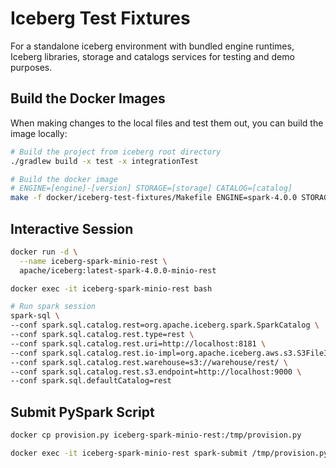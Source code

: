 <!--
  - Licensed to the Apache Software Foundation (ASF) under one
  - or more contributor license agreements.  See the NOTICE file
  - distributed with this work for additional information
  - regarding copyright ownership.  The ASF licenses this file
  - to you under the Apache License, Version 2.0 (the
  - "License"); you may not use this file except in compliance
  - with the License.  You may obtain a copy of the License at
  -
  -   http://www.apache.org/licenses/LICENSE-2.0
  -
  - Unless required by applicable law or agreed to in writing,
  - software distributed under the License is distributed on an
  - "AS IS" BASIS, WITHOUT WARRANTIES OR CONDITIONS OF ANY
  - KIND, either express or implied.  See the License for the
  - specific language governing permissions and limitations
  - under the License.
  -->

# Iceberg Test Fixtures

For a standalone iceberg environment with bundled engine runtimes, Iceberg libraries, storage and catalogs services for
testing and demo purposes.

## Build the Docker Images

When making changes to the local files and test them out, you can build the image locally:

```bash
# Build the project from iceberg root directory
./gradlew build -x test -x integrationTest

# Build the docker image
# ENGINE=[engine]-[version] STORAGE=[storage] CATALOG=[catalog]
make -f docker/iceberg-test-fixtures/Makefile ENGINE=spark-4.0.0 STORAGE=minio CATALOG=rest iceberg-engine-storage-catalog
```

## Interactive Session
```bash
docker run -d \
  --name iceberg-spark-minio-rest \
  apache/iceberg:latest-spark-4.0.0-minio-rest

docker exec -it iceberg-spark-minio-rest bash

# Run spark session
spark-sql \
--conf spark.sql.catalog.rest=org.apache.iceberg.spark.SparkCatalog \
--conf spark.sql.catalog.rest.type=rest \
--conf spark.sql.catalog.rest.uri=http://localhost:8181 \
--conf spark.sql.catalog.rest.io-impl=org.apache.iceberg.aws.s3.S3FileIO \
--conf spark.sql.catalog.rest.warehouse=s3://warehouse/rest/ \
--conf spark.sql.catalog.rest.s3.endpoint=http://localhost:9000 \
--conf spark.sql.defaultCatalog=rest
```

## Submit PySpark Script
```bash
docker cp provision.py iceberg-spark-minio-rest:/tmp/provision.py

docker exec -it iceberg-spark-minio-rest spark-submit /tmp/provision.py
```